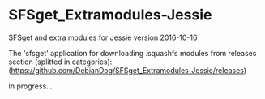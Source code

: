 # SFSget_Extramodules-Jessie
SFSget and extra modules for Jessie version 2016-10-16

The 'sfsget' application for downloading .squashfs modules from releases section (splitted in categories):   
(https://github.com/DebianDog/SFSget_Extramodules-Jessie/releases)

In progress...
